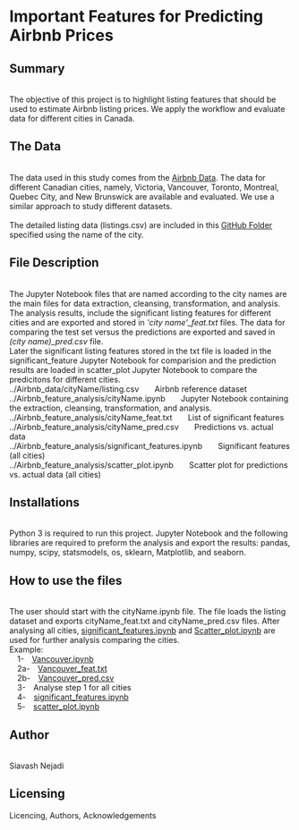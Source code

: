 # Important Features for Predicting Airbnb Prices

## Summary
<br>The objective of this project is to highlight listing features that should be used to estimate Airbnb listing prices. We apply the workflow and evaluate data for different cities in Canada. 

## The Data
<br>The data used in this study comes from the [Airbnb Data](http://insideairbnb.com/get-the-data/). The data for different Canadian cities, namely, Victoria, Vancouver, Toronto, Montreal, Quebec City, and New Brunswick are available and evaluated. We use a similar approach to study different datasets.
<br>
<br>The detailed listing data (listings.csv) are included in this [GitHub Folder]() specified using the name of the city.

## File Description
<br>The Jupyter Notebook files that are named according to the city names are the main files for data extraction, cleansing, transformation, and analysis. The analysis results, include the significant listing features for different cities and are exported and stored in <i>'city name'_feat.txt</i> files. The data for comparing the test set versus the predictions are exported and saved in <i>(city name)_pred.csv</i> file.
<br>Later the significant listing features stored in the txt file is loaded in the significant_feature Jupyter Notebook for comparision and the prediction results are loaded in scatter_plot Jupyter Notebook to compare the predicitons for different cities.
<br>../Airbnb_data/cityName/listing.csv&emsp;&emsp;Airbnb reference dataset
<br>../Airbnb_feature_analysis/cityName.ipynb&emsp;&emsp;Jupyter Notebook containing the extraction, cleansing, transformation, and analysis.
<br>../Airbnb_feature_analysis/cityName_feat.txt&emsp;&emsp;List of significant features
<br>../Airbnb_feature_analysis/cityName_pred.csv&emsp;&emsp;Predictions vs. actual data
<br>../Airbnb_feature_analysis/significant_features.ipynb&emsp;&emsp;Significant features (all cities)
<br>../Airbnb_feature_analysis/scatter_plot.ipynb&emsp;&emsp;Scatter plot for predictions vs. actual data (all cities)

## Installations
<br>Python 3 is required to run this project. Jupyter Notebook and the following libraries are required to preform the analysis and export the results: pandas, numpy, scipy, statsmodels, os, sklearn, Matplotlib, and seaborn.

## How to use the files
<br>The user should start with the cityName.ipynb file. The file loads the listing dataset and exports cityName_feat.txt and cityName_pred.csv files. After analysing all cities, [significant_features.ipynb]() and [Scatter_plot.ipynb]() are used for further analysis comparing the cities.
<br>Example:
<br>&emsp;1-&emsp;[Vancouver.ipynb]()
<br>&emsp;2a-&emsp;[Vancouver_feat.txt]()
<br>&emsp;2b-&emsp;[Vancouver_pred.csv]()
<br>&emsp;3-&emsp;Analyse step 1 for all cities
<br>&emsp;4-&emsp;[significant_features.ipynb]()
<br>&emsp;5-&emsp;[scatter_plot.ipynb]()

## Author
<br>Siavash Nejadi

## Licensing



Licencing, Authors, Acknowledgements